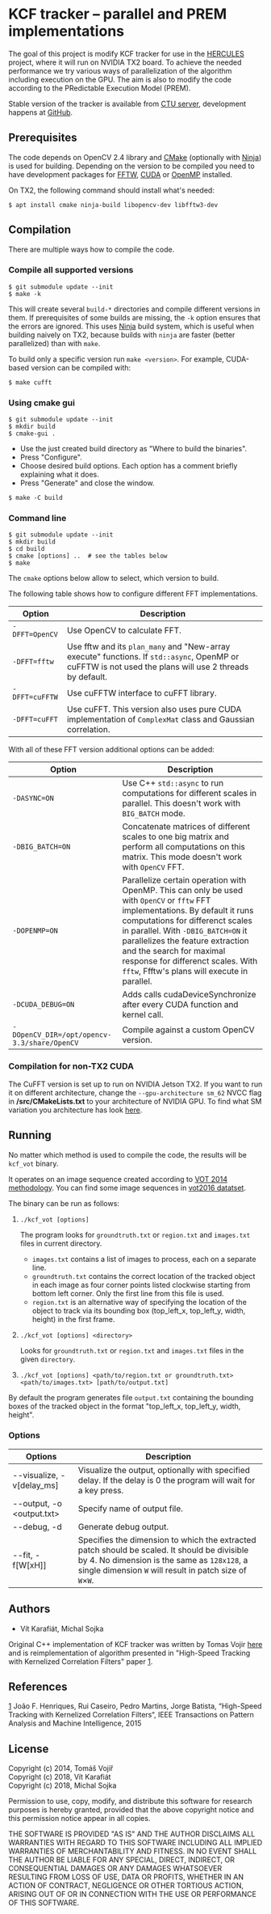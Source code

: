 # KCF tracker – parallel and PREM implementations

The goal of this project is modify KCF tracker for use in the
[HERCULES][1] project, where it will run on NVIDIA TX2 board. To
achieve the needed performance we try various ways of parallelization
of the algorithm including execution on the GPU. The aim is also to
modify the code according to the PRedictable Execution Model (PREM).

Stable version of the tracker is available from [CTU server][2],
development happens at [GitHub][3].

[1]: http://hercules2020.eu/
[2]: http://rtime.felk.cvut.cz/gitweb/hercules2020/kcf.git
[3]: https://github.com/Shanigen/kcf

## Prerequisites

The code depends on OpenCV 2.4 library
and [CMake][13] (optionally with [Ninja][8]) is used for building.
Depending on the version to be compiled you need to have development
packages for [FFTW][4], [CUDA][5] or [OpenMP][6] installed.

On TX2, the following command should install what's needed:
``` shellsession
$ apt install cmake ninja-build libopencv-dev libfftw3-dev
```

[4]: http://www.fftw.org/
[5]: https://developer.nvidia.com/cuda-downloads
[6]: http://www.openmp.org/
[13]: https://cmake.org/

## Compilation

There are multiple ways how to compile the code.

### Compile all supported versions

``` shellsession
$ git submodule update --init
$ make -k
```

This will create several `build-*` directories and compile different
versions in them. If prerequisites of some builds are missing, the
`-k` option ensures that the errors are ignored. This uses [Ninja][8]
build system, which is useful when building naively on TX2, because
builds with `ninja` are faster (better parallelized) than with `make`.

To build only a specific version run `make <version>`. For example,
CUDA-based version can be compiled with:

``` shellsession
$ make cufft
```

[8]: https://ninja-build.org/

### Using cmake gui

```shellsession
$ git submodule update --init
$ mkdir build
$ cmake-gui .
```

- Use the just created build directory as "Where to build the
  binaries".
- Press "Configure".
- Choose desired build options. Each option has a comment briefly
  explaining what it does.
- Press "Generate" and close the window.

```shellsession
$ make -C build
```
### Command line

```shellsession
$ git submodule update --init
$ mkdir build
$ cd build
$ cmake [options] ..  # see the tables below
$ make
```

The `cmake` options below allow to select, which version to build.

The following table shows how to configure different FFT
implementations.

|Option| Description |
| --- | --- |
| `-DFFT=OpenCV` | Use OpenCV to calculate FFT.|
| `-DFFT=fftw` | Use fftw and its `plan_many` and "New-array execute" functions. If `std::async`, OpenMP or cuFFTW is not used the plans will use 2 threads by default.|
| `-DFFT=cuFFTW` | Use cuFFTW interface to cuFFT library.|
| `-DFFT=cuFFT` | Use cuFFT. This version also uses pure CUDA implementation of `ComplexMat` class and Gaussian correlation.|

With all of these FFT version additional options can be added:

|Option| Description |
| --- | --- |
| `-DASYNC=ON` | Use C++ `std::async` to run computations for different scales in parallel. This doesn't work with `BIG_BATCH` mode.|
| `-DBIG_BATCH=ON` | Concatenate matrices of different scales to one big matrix and perform all computations on this matrix. This mode doesn't work with `OpenCV` FFT.|
| `-DOPENMP=ON` | Parallelize certain operation with OpenMP. This can only be used with `OpenCV` or `fftw` FFT implementations. By default it runs computations for differenct scales in parallel. With `-DBIG_BATCH=ON` it parallelizes the feature extraction and the search for maximal response for differenct scales. With `fftw`, Ffftw's plans will execute in parallel.|
| `-DCUDA_DEBUG=ON` | Adds calls cudaDeviceSynchronize after every CUDA function and kernel call.|
| `-DOpenCV_DIR=/opt/opencv-3.3/share/OpenCV` | Compile against a custom OpenCV version. |


### Compilation for non-TX2 CUDA

The CuFFT version is set up to run on NVIDIA Jetson TX2. If you want
to run it on different architecture, change the `--gpu-architecture
sm_62` NVCC flag in **/src/CMakeLists.txt** to your architecture of
NVIDIA GPU. To find what SM variation you architecture has look
[here][9].

[9]: http://arnon.dk/matching-sm-architectures-arch-and-gencode-for-various-nvidia-cards/

## Running

No matter which method is used to compile the code, the results will
be `kcf_vot` binary.

It operates on an image sequence created according to [VOT 2014
methodology][10]. You can find some image sequences in [vot2016
datatset][11].

The binary can be run as follows:

1. `./kcf_vot [options]`

   The program looks for `groundtruth.txt` or `region.txt` and
   `images.txt` files in current directory.

   - `images.txt` contains a list of images to process, each on a
     separate line.
   - `groundtruth.txt` contains the correct location of the tracked
     object in each image as four corner points listed clockwise
     starting from bottom left corner. Only the first line from this
     file is used.
   - `region.txt` is an alternative way of specifying the location of
     the object to track via its bounding box (top_left_x, top_left_y,
     width, height) in the first frame.

2. `./kcf_vot [options] <directory>`

   Looks for `groundtruth.txt` or `region.txt` and `images.txt` files
   in the given `directory`.

3. `./kcf_vot [options] <path/to/region.txt or groundtruth.txt> <path/to/images.txt> [path/to/output.txt]`

By default the program generates file `output.txt` containing the
bounding boxes of the tracked object in the format "top_left_x,
top_left_y, width, height".

[10]: http://www.votchallenge.net/
[11]: http://www.votchallenge.net/vot2016/dataset.html

### Options

| Options | Description |
| ------- | ----------- |
| --visualize, -v[delay_ms] | Visualize the output, optionally with specified delay. If the delay is 0 the program will wait for a key press. |
| --output, -o <output.txt>	 | Specify name of output file. |
| --debug, -d				 | Generate debug output. |
| --fit, -f[W[xH]] | Specifies the dimension to which the extracted patch should be scaled. It should be divisible by 4. No dimension is the same as `128x128`, a single dimension `W` will result in patch size of `W`×`W`. |


## Authors
* Vít Karafiát, Michal Sojka

Original C++ implementation of KCF tracker was written by Tomas Vojir
[here][12] and is reimplementation of algorithm presented in
"High-Speed Tracking with Kernelized Correlation Filters" paper [1].

[12]: https://github.com/vojirt/kcf/blob/master/README.md

## References

[1] João F. Henriques, Rui Caseiro, Pedro Martins, Jorge Batista,
“High-Speed Tracking with Kernelized Correlation Filters“, IEEE
Transactions on Pattern Analysis and Machine Intelligence, 2015

## License

Copyright (c) 2014, Tomáš Vojíř\
Copyright (c) 2018, Vít Karafiát\
Copyright (c) 2018, Michal Sojka

Permission to use, copy, modify, and distribute this software for research
purposes is hereby granted, provided that the above copyright notice and
this permission notice appear in all copies.

THE SOFTWARE IS PROVIDED "AS IS" AND THE AUTHOR DISCLAIMS ALL WARRANTIES
WITH REGARD TO THIS SOFTWARE INCLUDING ALL IMPLIED WARRANTIES OF
MERCHANTABILITY AND FITNESS. IN NO EVENT SHALL THE AUTHOR BE LIABLE FOR
ANY SPECIAL, DIRECT, INDIRECT, OR CONSEQUENTIAL DAMAGES OR ANY DAMAGES
WHATSOEVER RESULTING FROM LOSS OF USE, DATA OR PROFITS, WHETHER IN AN
ACTION OF CONTRACT, NEGLIGENCE OR OTHER TORTIOUS ACTION, ARISING OUT OF
OR IN CONNECTION WITH THE USE OR PERFORMANCE OF THIS SOFTWARE.
